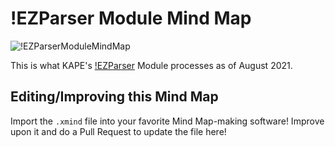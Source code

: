 # !EZParser Module Mind Map

![!EZParserModuleMindMap](https://github.com/rathbuna/DFIRMindMaps/blob/main/Tools/KAPE/!EZParser/!EZParser.png)

This is what KAPE's [!EZParser](https://github.com/EricZimmerman/KapeFiles/blob/master/Modules/!EZParser.mkape) Module processes as of August 2021. 

## Editing/Improving this Mind Map

Import the `.xmind` file into your favorite Mind Map-making software! Improve upon it and do a Pull Request to update the file here!
